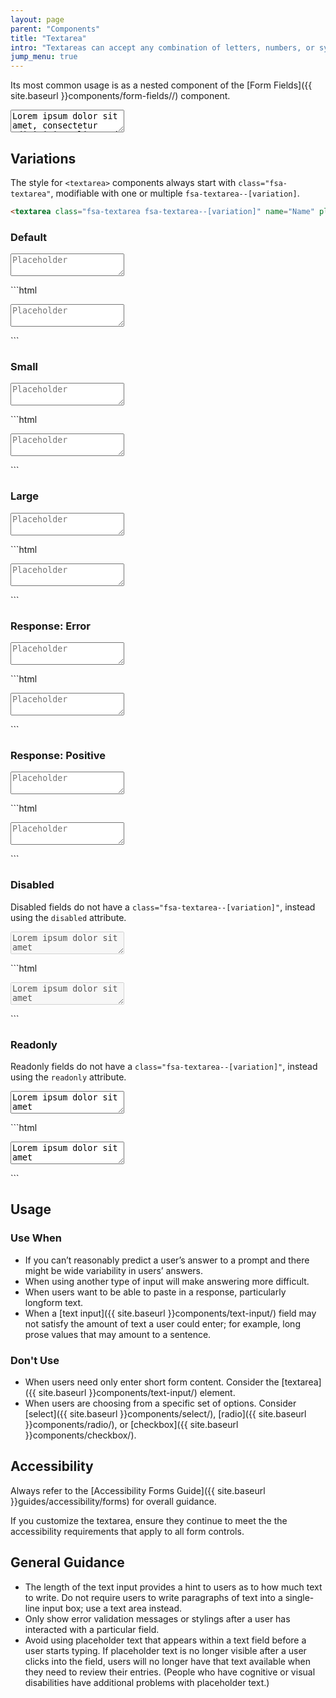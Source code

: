 ```yaml
---
layout: page
parent: "Components"
title: "Textarea"
intro: "Textareas can accept any combination of letters, numbers, or symbols - typically longform user entry across multiple lines."
jump_menu: true
---
```


Its most common usage is as a nested component of the [Form Fields]({{ site.baseurl }}components/form-fields//) component.

<div class="ds-preview">
  <p>
    <textarea class="fsa-textarea" name="Name" placeholder="Placeholder">Lorem ipsum dolor sit amet, consectetur adipisicing elit, sed do eiusmod tempor incididunt ut labore et dolore magna aliqua. Ut enim ad minim veniam, quis nostrud exercitation ullamco laboris nisi ut aliquip ex ea commodo consequat. Duis aute irure dolor in reprehenderit in voluptate velit esse cillum dolore eu fugiat nulla pariatur. Excepteur sint occaecat cupidatat non proident, sunt in culpa qui officia deserunt mollit anim id est laborum.</textarea>
  </p>
</div>

## Variations

The style for `<textarea>` components always start with `class="fsa-textarea"`, modifiable with one or multiple `fsa-textarea--[variation]`.

```html
<textarea class="fsa-textarea fsa-textarea--[variation]" name="Name" placeholder="Placeholder"></textarea>
```

### Default

<div class="ds-preview">
  <p><textarea class="fsa-textarea" name="1324hgxi" placeholder="Placeholder"></textarea></p>
</div>
```html
<p><textarea class="fsa-textarea" name="1324hgxi" placeholder="Placeholder"></textarea></p>
```

### Small

<div class="ds-preview">
  <p><textarea class="fsa-textarea fsa-textarea--small" name="hj8h23gxi" placeholder="Placeholder"></textarea></p>
</div>
```html
<p><textarea class="fsa-textarea fsa-textarea--small" name="hj8h23gxi" placeholder="Placeholder"></textarea></p>
```

### Large

<div class="ds-preview">
  <p><textarea class="fsa-textarea fsa-textarea--large" name="hj8h2hjkjxi" placeholder="Placeholder"></textarea></p>
</div>
```html
<p><textarea class="fsa-textarea fsa-textarea--large" name="hj8h2hjkjxi" placeholder="Placeholder"></textarea></p>
```

### Response: Error

<div class="ds-preview">
  <p><textarea class="fsa-textarea fsa-textarea--error" name="hloremjkjxi" placeholder="Placeholder"></textarea></p>
</div>
```html
<p><textarea class="fsa-textarea fsa-textarea--error" name="hloremjkjxi" placeholder="Placeholder"></textarea></p>
```

### Response: Positive

<div class="ds-preview">
  <p><textarea class="fsa-textarea fsa-textarea--positive" name="hloremipsxi" placeholder="Placeholder"></textarea></p>
</div>
```html
<p><textarea class="fsa-textarea fsa-textarea--positive" name="hloremipsxi" placeholder="Placeholder"></textarea></p>
```

### Disabled

Disabled fields do not have a `class="fsa-textarea--[variation]"`, instead using the `disabled` attribute.

<div class="ds-preview">
  <p><textarea class="fsa-textarea" disabled="disabled" name="iephg" placeholder="Placeholder">Lorem ipsum dolor sit amet</textarea></p>
</div>
```html
<p><textarea class="fsa-textarea" disabled="disabled" name="iephg" placeholder="Placeholder">Lorem ipsum dolor sit amet</textarea></p>
```

### Readonly

Readonly fields do not have a `class="fsa-textarea--[variation]"`, instead using the `readonly` attribute.

<div class="ds-preview">
  <p><textarea class="fsa-textarea" readonly="readonly" name="ilozuphg" placeholder="Placeholder">Lorem ipsum dolor sit amet</textarea></p>
</div>
```html
<p><textarea class="fsa-textarea" readonly="readonly" name="ilozuphg" placeholder="Placeholder">Lorem ipsum dolor sit amet</textarea></p>
```

## Usage

### Use When

* If you can’t reasonably predict a user’s answer to a prompt and there might be wide variability in users’ answers.
* When using another type of input will make answering more difficult.
* When users want to be able to paste in a response, particularly longform text.
* When a [text input]({{ site.baseurl }}components/text-input/) field may not satisfy the amount of text a user could enter; for example, long prose values that may amount to a sentence.

### Don't Use

* When users need only enter short form content. Consider the [textarea]({{ site.baseurl }}components/text-input/) element.
* When users are choosing from a specific set of options. Consider [select]({{ site.baseurl }}components/select/), [radio]({{ site.baseurl }}components/radio/), or [checkbox]({{ site.baseurl }}components/checkbox/).


## Accessibility

Always refer to the [Accessibility Forms Guide]({{ site.baseurl }}guides/accessibility/forms) for overall guidance.

If you customize the textarea, ensure they continue to meet the the accessibility requirements that apply to all form controls.

## General Guidance

* The length of the text input provides a hint to users as to how much text to write. Do not require users to write paragraphs of text into a single-line input box; use a text area instead.
* Only show error validation messages or stylings after a user has interacted with a particular field.
* Avoid using placeholder text that appears within a text field before a user starts typing. If placeholder text is no longer visible after a user clicks into the field, users will no longer have that text available when they need to review their entries. (People who have cognitive or visual disabilities have additional problems with placeholder text.)

<!-- ## Related Resources

* [Lorem](lorem)
* [Ipsum](ipsum)
* [Dolor](dolor)
* [Sit](sit)
* [Amet](amet) -->

